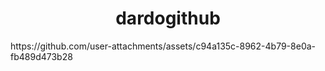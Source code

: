 <h1 align="center"> dardogithub </h1>
https://github.com/user-attachments/assets/c94a135c-8962-4b79-8e0a-fb489d473b28

